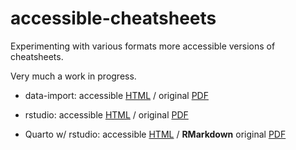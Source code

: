 # accessible-cheatsheets

Experimenting with various formats more accessible versions of cheatsheets. 

Very much a work in progress.

- data-import: accessible [HTML](https://mine-cetinkaya-rundel.github.io/accessible-cheatsheets/data-import/data-import-accessible.html) / original [PDF](https://mine-cetinkaya-rundel.github.io/accessible-cheatsheets/data-import/data-import.pdf)

- rstudio: accessible [HTML](https://mine-cetinkaya-rundel.github.io/accessible-cheatsheets/rstudio-ide/rstudio-ide-eng.html) / original [PDF](https://mine-cetinkaya-rundel.github.io/accessible-cheatsheets/rstudio-ide/assests/pdf/rstudio-ide.pdf)

- Quarto w/ rstudio: accessible [HTML](https://cwickham.github.io/accessible-cheatsheets/quarto-rstudio/quarto-rstudio-accessible.html) / **RMarkdown** original [PDF](https://mine-cetinkaya-rundel.github.io/accessible-cheatsheets/rstudio-ide/assests/pdf/rstudio-ide.pdf)
